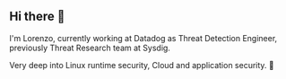 ## Hi there 👋

I'm Lorenzo, currently working at Datadog as Threat Detection Engineer, previously Threat Research team at Sysdig.

Very deep into Linux runtime security, Cloud and application security. 🙌

<!--
**loresuso/loresuso** is a ✨ _special_ ✨ repository because its `README.md` (this file) appears on your GitHub profile.

Here are some ideas to get you started:

- 🔭 I’m currently working on ...
- 🌱 I’m currently learning ...
- 👯 I’m looking to collaborate on ...
- 🤔 I’m looking for help with ...
- 💬 Ask me about ...
- 📫 How to reach me: ...
- 😄 Pronouns: ...
- ⚡ Fun fact: ...
-->
